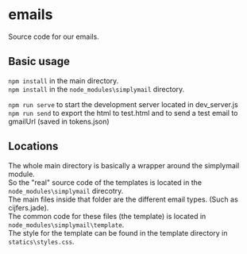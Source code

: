 # emails
Source code for our emails.

## Basic usage
```npm install``` in the main directory. <br>
```npm install``` in the ```node_modules\simplymail``` directory.

```npm run serve``` to start the development server located in dev_server.js <br>
```npm run send``` to export the html to test.html and to send a test email to gmailUrl (saved in tokens.json)

## Locations
The whole main directory is basically a wrapper around the simplymail module. <br>
So the "real" source code of the templates is located in the ```node_modules\simplymail``` direcotry. <br>
The main files inside that folder are the different email types. (Such as cijfers.jade). <br>
The common code for these files (the template) is located in ```node_modules\simplymail\template```. <br>
The style for the template can be found in the template directory in ```statics\styles.css```.